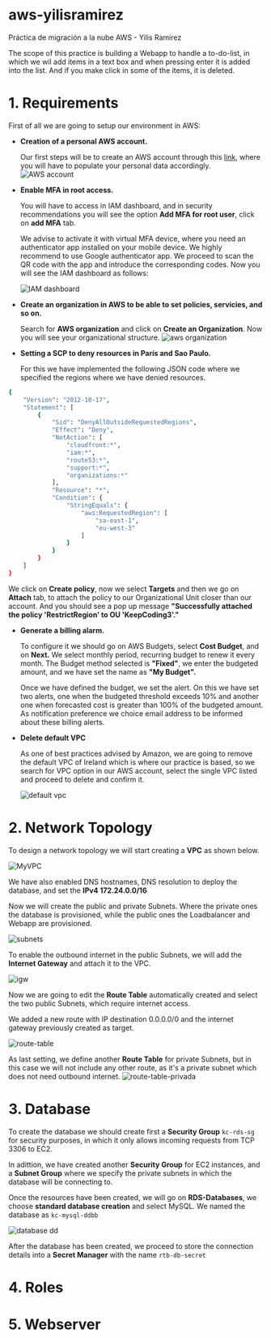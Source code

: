 # aws-yilisramirez
Práctica de migración a la nube AWS - Yilis Ramirez

The scope of this practice is building a Webapp to handle a to-do-list, in which we wil add items in a text box and when pressing enter it is added into the list. And if you make click in some of the items, it is deleted.

# 1. Requirements

First of all we are going to setup our environment in AWS: 

- <b>Creation of a personal AWS account.</b>

  Our first steps will be to create an AWS account through this [link](https://portal.aws.amazon.com/gp/aws/developer/registration/index.html?nc2=h_ct&src=default), where you will have to populate your personal data accordingly. 
  ![AWS account](https://user-images.githubusercontent.com/39458920/158795611-54b088ba-4135-4e9c-9795-86a36121ce95.JPG)

- <b>Enable MFA in root access.</b>
  
  You will have to access in IAM dashboard, and in security recommendations you will see the option <b>Add MFA for root user</b>, click on <b>add MFA</b> tab.
  
  We advise to activate it with virtual MFA device, where you need an authenticator app installed on your mobile device. We highly recommend to use Google authenticator app.
  We proceed to scan the QR code with the app and introduce the corresponding codes.
  Now you will see the IAM dashboard as follows:

  ![IAM dashboard](https://user-images.githubusercontent.com/39458920/158830580-bcdf361c-78cc-4590-9b19-eb03701bbf81.JPG)
  
- <b>Create an organization in AWS to be able to set policies, servicies, and so on.</b>

  Search for <b>AWS organization</b> and click on <b>Create an Organization</b>. Now you will see your organizational structure.
![aws organization](https://user-images.githubusercontent.com/39458920/158848951-9d06c9d9-a42d-4f2f-9ec2-a59ba7619cbc.JPG)

- <b>Setting a SCP to deny resources in París and Sao Paulo.</b>

  For this we have implemented the following JSON code where we specified the regions where we have denied resources.
```bash
{
    "Version": "2012-10-17",
    "Statement": [
        {
            "Sid": "DenyAllOutsideRequestedRegions",
            "Effect": "Deny",
            "NotAction": [
                "cloudfront:*",
                "iam:*",
                "route53:*",
                "support:*",
                "organizations:*"
            ],
            "Resource": "*",
            "Condition": {
                "StringEquals": {
                    "aws:RequestedRegion": [
                        "sa-east-1",
                        "eu-west-3"
                    ]
                }
            }
        }
    ]
}
```
 We click on <b>Create policy</b>, now we select <b>Targets</b> and then we go on <b>Attach</b> tab, to attach the policy to our Organizational Unit closer than our     account.
 And you should see a pop up message <b>"Successfully attached the policy 'RestrictRegion' to OU 'KeepCoding3'."</b>

- <b>Generate a billing alarm.</b>

  To configure it we should go on AWS Budgets, select <b>Cost Budget</b>, and on <b>Next.</b>
  We select monthly period, recurring budget to renew it every month. The Budget method selected is <b>"Fixed"</b>, we enter the budgeted amount, and we have set the     name as <b>"My Budget".</b>
  
  Once we have defined the budget, we set the alert. On this we have set two alerts, one when the budgeted threshold exceeds 10% and another one when forecasted cost     is greater than 100% of the budgeted amount. As notification preference we choice email address to be informed about these billing alerts.
  
- <b>Delete default VPC</b>

  As one of best practices advised by Amazon, we are going to remove the default VPC of Ireland which is where our practice is based, so we search for VPC option in our AWS account, select the single VPC listed and proceed to delete and confirm it. 

  ![default vpc](https://user-images.githubusercontent.com/39458920/159047926-4dff5acc-01ca-42e4-ba8f-19d423f5cd53.JPG)
  
# 2. Network Topology
To design a network topology we will start creating a <b>VPC</b> as shown below.

![MyVPC](https://user-images.githubusercontent.com/39458920/159136749-9435b4c0-43f8-49d1-b098-dd846fe73e71.JPG)

We have also enabled DNS hostnames, DNS resolution to deploy the database, and set the <b>IPv4 172.24.0.0/16</b>

Now we will create the public and private Subnets. Where the private ones the database is provisioned, while the public ones the Loadbalancer and Webapp are provisioned.

![subnets](https://user-images.githubusercontent.com/39458920/159137064-8e41bf8c-5283-423a-9475-7739985b9486.JPG)

To enable the outbound internet in the public Subnets, we will add the <b>Internet Gateway</b> and attach it to the VPC.

![igw](https://user-images.githubusercontent.com/39458920/159137158-20a7bb91-43d9-444a-b8f6-3eea1e6261d0.JPG)

Now we are going to edit the <b>Route Table</b> automatically created and select the two public Subnets, which require internet access.

We added a new route with IP destination 0.0.0.0/0 and the internet gateway previously created as target.

![route-table](https://user-images.githubusercontent.com/39458920/159137750-c7822221-0745-476b-80c3-aa71c7921268.JPG)

As last setting, we define another <b>Route Table</b> for private Subnets, but in this case we will not include any other route, as it's a private subnet which does not need outbound internet.
![route-table-privada](https://user-images.githubusercontent.com/39458920/159138440-feeb17bf-5c53-4e31-8377-ff58ca71b7d0.JPG)

# 3. Database
To create the database we should create first a <b>Security Group</b> `kc-rds-sg` for security purposes, in which it only allows incoming requests from TCP 3306 to EC2.

In adittion, we have created another <b>Security Group</b> for EC2 instances, and a <b>Subnet Group</b> where we specify the private subnets in which the database will be connecting to.

Once the resources have been created, we will go on <b>RDS-Databases</b>, we choose <b>standard database creation</b> and select MySQL.
We named the database as `kc-mysql-ddbb`

![database dd](https://user-images.githubusercontent.com/39458920/159294720-c08cf0bd-3e17-4b15-865d-ba30705f1f86.JPG)

After the database has been created, we proceed to store the connection details into a <b>Secret Manager</b> with the name `rtb-db-secret`
                                                                                        
# 4. Roles

# 5. Webserver


